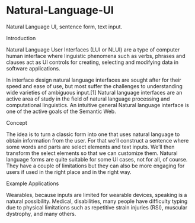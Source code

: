 Natural-Language-UI
===================

Natural Language UI, sentence form, text input.

Introduction

Natural Language User Interfaces (LUI or NLUI) are a type of computer human interface where linguistic phenomena such as verbs, phrases and clauses act as UI controls for creating, selecting and modifying data in software applications.

In interface design natural language interfaces are sought after for their speed and ease of use, but most suffer the challenges to understanding wide varieties of ambiguous input.[1] Natural language interfaces are an active area of study in the field of natural language processing and computational linguistics. An intuitive general Natural language interface is one of the active goals of the Semantic Web.

Concept

The idea is to turn a classic form into one that uses natural language to obtain information from the user. For that we’ll construct a sentence where some words and parts are select elements and text inputs. We’ll then transform the select elements so that we can customize them. Natural language forms are quite suitable for some UI cases, not for all, of course. They have a couple of limitations but they can also be more engaging for users if used in the right place and in the right way.

Example Applications

Wearables, because inputs are limited for wearable devices, speaking is a natural possibility. Medical, disabilities, many people have difficulty typing due to physical limitations such as repetitive strain injuries (RSI), muscular dystrophy, and many others.
